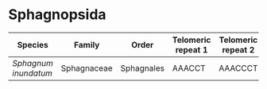 # Sphagnopsida

| Species | Family | Order | Telomeric repeat 1 | Telomeric repeat 2 | Data type |
| -- | --- | --- | --- | --- | --- |
| *Sphagnum inundatum* | Sphagnaceae | Sphagnales | AAACCT | AAACCCT | pacbio |
